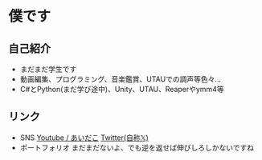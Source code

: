 # 僕です
## 自己紹介
- まだまだ学生です  
- 動画編集、プログラミング、音楽鑑賞、UTAUでの調声等色々...
- C#とPython(まだ学び途中)、Unity、UTAU、Reaperやymm4等
## リンク
  - SNS  [Youtube / あいだこ](https://www.youtube.com/@aidako_takoyakip)  [Twitter(自称𝕏)](@aidakotakoyakiP)
  - ポートフォリオ  まだまだないよ、でも逆を返せば伸びしろしかないですね


<!--
**aidako2006/aidako2006** is a ✨ _special_ ✨ repository because its `README.md` (this file) appears on your GitHub profile.

Here are some ideas to get you started:

- 🔭 I’m currently working on ...
- 🌱 I’m currently learning ...
- 👯 I’m looking to collaborate on ...
- 🤔 I’m looking for help with ...
- 💬 Ask me about ...
- 📫 How to reach me: ...
- 😄 Pronouns: ...
- ⚡ Fun fact: ...
-->
